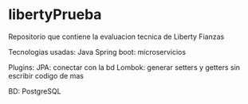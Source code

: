 # libertyPrueba
Repositorio que contiene la evaluacion tecnica de Liberty Fianzas

Tecnologias usadas:
Java
Spring boot: microservicios

Plugins:
JPA: conectar con la bd
Lombok: generar setters y getters sin escribir codigo de mas


BD:
PostgreSQL
